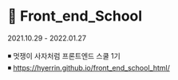 # 🦁 Front_end_School 
2021.10.29 - 2022.01.27  <br> <br>
◾ 멋쟁이 사자처럼 프론트엔드 스쿨 1기 <br>
◾ https://hyerrin.github.io/front_end_school_html/
